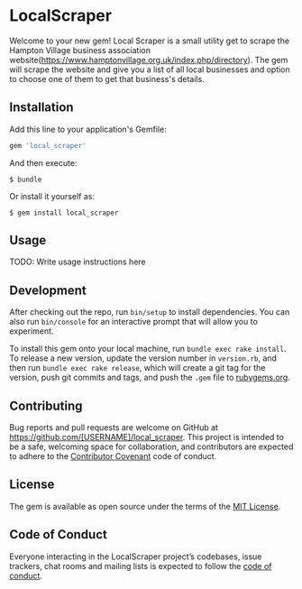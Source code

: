 # LocalScraper

Welcome to your new gem! Local Scraper is a small utility get to scrape the Hampton Village business association website(https://www.hamptonvillage.org.uk/index.php/directory). The gem will scrape the website and give you a list of all local businesses and option to choose one of them to get that business's details.


## Installation

Add this line to your application's Gemfile:

```ruby
gem 'local_scraper'
```

And then execute:

    $ bundle

Or install it yourself as:

    $ gem install local_scraper

## Usage

TODO: Write usage instructions here

## Development

After checking out the repo, run `bin/setup` to install dependencies. You can also run `bin/console` for an interactive prompt that will allow you to experiment.

To install this gem onto your local machine, run `bundle exec rake install`. To release a new version, update the version number in `version.rb`, and then run `bundle exec rake release`, which will create a git tag for the version, push git commits and tags, and push the `.gem` file to [rubygems.org](https://rubygems.org).

## Contributing

Bug reports and pull requests are welcome on GitHub at https://github.com/[USERNAME]/local_scraper. This project is intended to be a safe, welcoming space for collaboration, and contributors are expected to adhere to the [Contributor Covenant](http://contributor-covenant.org) code of conduct.

## License

The gem is available as open source under the terms of the [MIT License](https://opensource.org/licenses/MIT).

## Code of Conduct

Everyone interacting in the LocalScraper project’s codebases, issue trackers, chat rooms and mailing lists is expected to follow the [code of conduct](https://github.com/[USERNAME]/local_scraper/blob/master/CODE_OF_CONDUCT.md).
